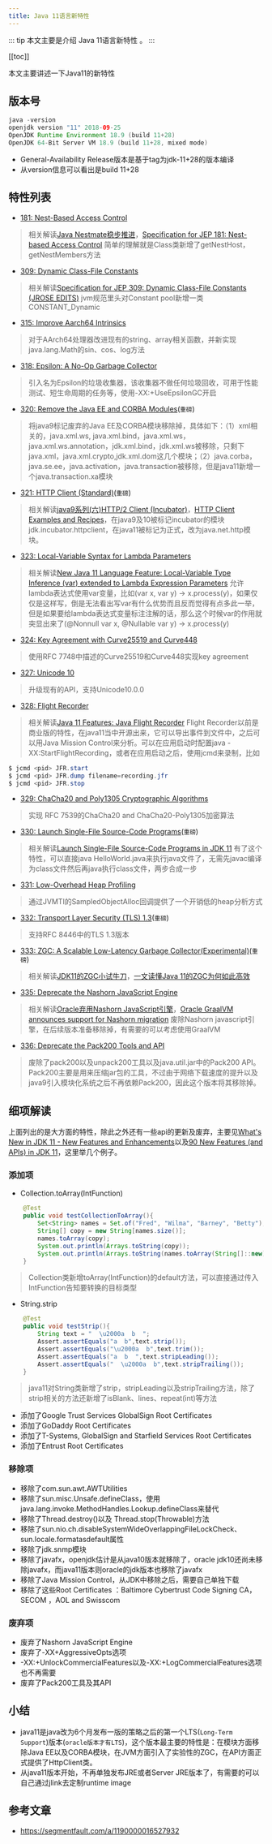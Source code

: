 ```yaml
---
title: Java 11语言新特性
---
```



::: tip
本文主要是介绍 Java 11语言新特性 。
:::

[[toc]]

本文主要讲述一下Java11的新特性

## 版本号

``` java
java -version
openjdk version "11" 2018-09-25
OpenJDK Runtime Environment 18.9 (build 11+28)
OpenJDK 64-Bit Server VM 18.9 (build 11+28, mixed mode)
```

- General-Availability Release版本是基于tag为jdk-11+28的版本编译
- 从version信息可以看出是build 11+28

## 特性列表

- [181: Nest-Based Access Control](https://openjdk.java.net/jeps/181)

> 相关解读[Java Nestmate稳步推进](http://www.infoq.com/cn/news/2018/03/Nestmates)，[Specification for JEP 181: Nest-based Access Control](http://cr.openjdk.java.net/~dlsmith/nestmates.html)
> 简单的理解就是Class类新增了getNestHost，getNestMembers方法

- [309: Dynamic Class-File Constants](https://openjdk.java.net/jeps/309)

> 相关解读[Specification for JEP 309: Dynamic Class-File Constants (JROSE EDITS)](http://cr.openjdk.java.net/~jrose/jvm/constant-dynamic-jrose.html)
> jvm规范里头对Constant pool新增一类CONSTANT_Dynamic

- [315: Improve Aarch64 Intrinsics](https://openjdk.java.net/jeps/315)

> 对于AArch64处理器改进现有的string、array相关函数，并新实现java.lang.Math的sin、cos、log方法

- [318: Epsilon: A No-Op Garbage Collector](https://openjdk.java.net/jeps/318)

> 引入名为Epsilon的垃圾收集器，该收集器不做任何垃圾回收，可用于性能测试、短生命周期的任务等，使用-XX:+UseEpsilonGC开启

- [320: Remove the Java EE and CORBA Modules](https://openjdk.java.net/jeps/320)(`重磅`)

> 将java9标记废弃的Java EE及CORBA模块移除掉，具体如下：（1）xml相关的，java.xml.ws, java.xml.bind，java.xml.ws，java.xml.ws.annotation，jdk.xml.bind，jdk.xml.ws被移除，只剩下java.xml，java.xml.crypto,jdk.xml.dom这几个模块；（2）java.corba，java.se.ee，java.activation，java.transaction被移除，但是java11新增一个java.transaction.xa模块

- [321: HTTP Client (Standard)](https://openjdk.java.net/jeps/321)(`重磅`)

> 相关解读[java9系列(六)HTTP/2 Client (Incubator)](https://segmentfault.com/a/1190000013518969)，[HTTP Client Examples and Recipes](https://openjdk.java.net/groups/net/httpclient/recipes.html)，在java9及10被标记incubator的模块jdk.incubator.httpclient，在java11被标记为正式，改为java.net.http模块。

- [323: Local-Variable Syntax for Lambda Parameters](https://openjdk.java.net/jeps/323)

> 相关解读[New Java 11 Language Feature: Local-Variable Type Inference (var) extended to Lambda Expression Parameters](https://medium.com/the-java-report/java-11-sneak-peek-local-variable-type-inference-var-extended-to-lambda-expression-parameters-e31e3338f1fe)
> 允许lambda表达式使用var变量，比如(var x, var y) -> x.process(y)，如果仅仅是这样写，倒是无法看出写var有什么优势而且反而觉得有点多此一举，但是如果要给lambda表达式变量标注注解的话，那么这个时候var的作用就突显出来了(@Nonnull var x, @Nullable var y) -> x.process(y)

- [324: Key Agreement with Curve25519 and Curve448](https://openjdk.java.net/jeps/324)

> 使用RFC 7748中描述的Curve25519和Curve448实现key agreement

- [327: Unicode 10](https://openjdk.java.net/jeps/327)

> 升级现有的API，支持Unicode10.0.0

- [328: Flight Recorder](https://openjdk.java.net/jeps/328)

> 相关解读[Java 11 Features: Java Flight Recorder](https://dzone.com/articles/java-11-features-java-flight-recorder)
> Flight Recorder以前是商业版的特性，在java11当中开源出来，它可以导出事件到文件中，之后可以用Java Mission Control来分析。可以在应用启动时配置java -XX:StartFlightRecording，或者在应用启动之后，使用jcmd来录制，比如

``` java
$ jcmd <pid> JFR.start
$ jcmd <pid> JFR.dump filename=recording.jfr
$ jcmd <pid> JFR.stop
```

- [329: ChaCha20 and Poly1305 Cryptographic Algorithms](https://openjdk.java.net/jeps/329)

> 实现 RFC 7539的ChaCha20 and ChaCha20-Poly1305加密算法

- [330: Launch Single-File Source-Code Programs](https://openjdk.java.net/jeps/330)(`重磅`)

> 相关解读[Launch Single-File Source-Code Programs in JDK 11](https://dzone.com/articles/launch-single-file-source-code-programs-in-jdk-11)
> 有了这个特性，可以直接java HelloWorld.java来执行java文件了，无需先javac编译为class文件然后再java执行class文件，两步合成一步

- [331: Low-Overhead Heap Profiling](https://openjdk.java.net/jeps/331)

> 通过JVMTI的SampledObjectAlloc回调提供了一个开销低的heap分析方式

- [332: Transport Layer Security (TLS) 1.3](https://openjdk.java.net/jeps/332)(`重磅`)

> 支持RFC 8446中的TLS 1.3版本

- [333: ZGC: A Scalable Low-Latency Garbage Collector(Experimental)](https://openjdk.java.net/jeps/333)(`重磅`)

> 相关解读[JDK11的ZGC小试牛刀](https://segmentfault.com/a/1190000015725327)，[一文读懂Java 11的ZGC为何如此高效](https://mp.weixin.qq.com/s/nAjPKSj6rqB_eaqWtoJsgw)

- [335: Deprecate the Nashorn JavaScript Engine](https://openjdk.java.net/jeps/335)

> 相关解读[Oracle弃用Nashorn JavaScript引擎](http://www.infoq.com/cn/news/2018/06/deprecate-nashorn)，[Oracle GraalVM announces support for Nashorn migration](https://medium.com/graalvm/oracle-graalvm-announces-support-for-nashorn-migration-c04810d75c1f)
> 废除Nashorn javascript引擎，在后续版本准备移除掉，有需要的可以考虑使用GraalVM

- [336: Deprecate the Pack200 Tools and API](https://openjdk.java.net/jeps/336)

> 废除了pack200以及unpack200工具以及java.util.jar中的Pack200 API。Pack200主要是用来压缩jar包的工具，不过由于网络下载速度的提升以及java9引入模块化系统之后不再依赖Pack200，因此这个版本将其移除掉。

## 细项解读

上面列出的是大方面的特性，除此之外还有一些api的更新及废弃，主要见[What's New in JDK 11 - New Features and Enhancements](https://www.oracle.com/technetwork/java/javase/11-relnote-issues-5012449.html#NewFeature)以及[90 New Features (and APIs) in JDK 11](https://www.azul.com/90-new-features-and-apis-in-jdk-11/)，这里举几个例子。

### 添加项

- Collection.toArray(IntFunction)

``` java
    @Test
    public void testCollectionToArray(){
        Set<String> names = Set.of("Fred", "Wilma", "Barney", "Betty");
        String[] copy = new String[names.size()];
        names.toArray(copy);
        System.out.println(Arrays.toString(copy));
        System.out.println(Arrays.toString(names.toArray(String[]::new)));
    }
```

> Collection类新增toArray(IntFunction)的default方法，可以直接通过传入IntFunction告知要转换的目标类型

- String.strip

``` java
    @Test
    public void testStrip(){
        String text = "  \u2000a  b  ";
        Assert.assertEquals("a  b",text.strip());
        Assert.assertEquals("\u2000a  b",text.trim());
        Assert.assertEquals("a  b  ",text.stripLeading());
        Assert.assertEquals("  \u2000a  b",text.stripTrailing());
    }
```

> java11对String类新增了strip，stripLeading以及stripTrailing方法，除了strip相关的方法还新增了isBlank、lines、repeat(int)等方法

- 添加了Google Trust Services GlobalSign Root Certificates
- 添加了GoDaddy Root Certificates
- 添加了T-Systems, GlobalSign and Starfield Services Root Certificates
- 添加了Entrust Root Certificates

### 移除项

- 移除了com.sun.awt.AWTUtilities
- 移除了sun.misc.Unsafe.defineClass，使用java.lang.invoke.MethodHandles.Lookup.defineClass来替代
- 移除了Thread.destroy()以及 Thread.stop(Throwable)方法
- 移除了sun.nio.ch.disableSystemWideOverlappingFileLockCheck、sun.locale.formatasdefault属性
- 移除了jdk.snmp模块
- 移除了javafx，openjdk估计是从java10版本就移除了，oracle jdk10还尚未移除javafx，而java11版本则oracle的jdk版本也移除了javafx
- 移除了Java Mission Control，从JDK中移除之后，需要自己单独下载
- 移除了这些Root Certificates ：Baltimore Cybertrust Code Signing CA，SECOM ，AOL and Swisscom

### 废弃项

- 废弃了Nashorn JavaScript Engine
- 废弃了-XX+AggressiveOpts选项
- -XX:+UnlockCommercialFeatures以及-XX:+LogCommercialFeatures选项也不再需要
- 废弃了Pack200工具及其API

## 小结

- java11是java改为6个月发布一版的策略之后的第一个LTS(`Long-Term Support`)版本(`oracle版本才有LTS`)，这个版本最主要的特性是：在模块方面移除Java EE以及CORBA模块，在JVM方面引入了实验性的ZGC，在API方面正式提供了HttpClient类。
- 从java11版本开始，不再单独发布JRE或者Server JRE版本了，有需要的可以自己通过jlink去定制runtime image


## 参考文章
* https://segmentfault.com/a/1190000016527932